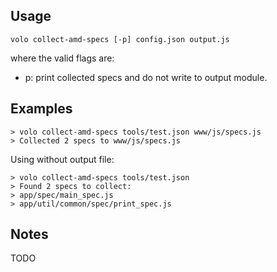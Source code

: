 ## Usage

    volo collect-amd-specs [-p] config.json output.js

where the valid flags are:

* p: print collected specs and do not write to output module.

## Examples

    > volo collect-amd-specs tools/test.json www/js/specs.js
    > Collected 2 specs to www/js/specs.js

Using without output file:

    > volo collect-amd-specs tools/test.json
    > Found 2 specs to collect:
    > app/spec/main_spec.js
    > app/util/common/spec/print_spec.js

## Notes

TODO
